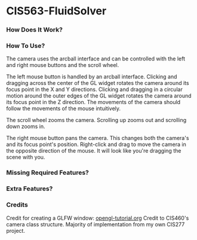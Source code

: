 # CIS563-FluidSolver #
### How Does It Work? ###


### How To Use? ###
The camera uses the arcball interface and can be controlled with the left and
right mouse buttons and the scroll wheel.

The left mouse button is handled by an arcball interface. Clicking and dragging
across the center of the GL widget rotates the camera around its focus point in
the X and Y directions. Clicking and dragging in a circular motion around the
outer edges of the GL widget rotates the camera around its focus point in the Z
direction. The movements of the camera should follow the movements of the mouse
intuitively.

The scroll wheel zooms the camera. Scrolling up zooms out and scrolling down
zooms in.

The right mouse button pans the camera. This changes both the camera's and its
focus point's position. Right-click and drag to move the camera in the opposite
direction of the mouse. It will look like you're dragging the scene with you.

### Missing Required Features? ###


### Extra Features? ###


### Credits ###
Credit for creating a GLFW window: [opengl-tutorial.org](http://www.opengl-tutorial.org/beginners-tutorials/tutorial-1-opening-a-window/)
Credit to CIS460's camera class structure. Majority of implementation from my own CIS277 project.